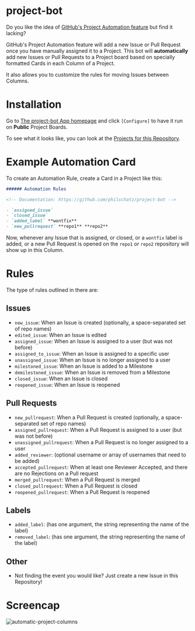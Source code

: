 # project-bot

Do you like the idea of [GitHub's Project Automation feature](https://github.com/blog/2458-keep-your-project-boards-up-to-date-automatically)
but find it lacking?

GitHub's Project Automation feature will add a new Issue or Pull Request once you have manually assigned it to a Project. This bot will **automatically** add new Issues or Pull Requests to a Project board based on specially formatted Cards in each Column of a Project.

It also allows you to customize the rules for moving Issues between Columns.


# Installation

Go to [The project-bot App homepage](https://github.com/apps/project-bot) and click `[Configure]` to have it run on **Public** Project Boards.

To see what it looks like, you can look at the [Projects for this Repository](https://github.com/philschatz/project-bot/projects).


# Example Automation Card

To create an Automation Rule, create a Card in a Project like this:

```md
###### Automation Rules

<!-- Documentation: https://github.com/philschatz/project-bot -->

- `assigned_issue`
- `closed_issue`
- `added_label` **wontfix**
- `new_pullrequest` **repo1** **repo2**
```

Now, whenever any Issue that is assigned, or closed, or a `wontfix` label is added, or a new Pull Request is opened on the `repo1` or `repo2` repository will show up in this Column.


# Rules

The type of rules outlined in there are:

## Issues
- `new_issue`: When an Issue is created (optionally, a space-separated set of repo names)
- `edited_issue`: When an Issue is edited
- `assigned_issue`: When an Issue is assigned to a user (but was not before)
- `assigned_to_issue`: When an Issue is assigned to a specific user
- `unassigned_issue`: When an Issue is no longer assigned to a user
- `milestoned_issue`: When an Issue is added to a Milestone
- `demilestoned_issue`: When an Issue is removed from a Milestone
- `closed_issue`: When an Issue is closed
- `reopened_issue`: When an Issue is reopened

## Pull Requests
- `new_pullrequest`: When a Pull Request is created (optionally, a space-separated set of repo names)
- `assigned_pullrequest`: When a Pull Request is assigned to a user (but was not before)
- `unassigned_pullrequest`: When a Pull Request is no longer assigned to a user
- `added_reviewer`: (optional username or array of usernames that need to be added)
- `accepted_pullrequest`: When at least one Reviewer Accepted, and there are no Rejections on a Pull request
- `merged_pullrequest`: When a Pull Request is merged
- `closed_pullrequest`: When a Pull Request is closed
- `reopened_pullrequest`: When a Pull Request is reopened

## Labels
- `added_label`: (has one argument, the string representing the name of the label)
- `removed_label`: (has one argument, the string representing the name of the label)

## Other
- Not finding the event you would like? Just create a new Issue in this Repository!


# Screencap

![automatic-project-columns](https://user-images.githubusercontent.com/253202/37872089-ad7d21ea-2fcd-11e8-81ba-7f3977c102cf.gif)
